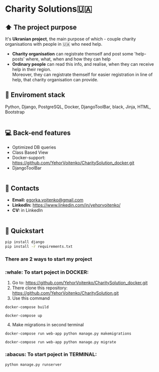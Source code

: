 # Charity Solutions:ukraine:


## :arrow_up: The project purpose
It's <b>Ukranian project</b>, the main purpose of which - couple charity organisations with people in :ukraine: who need help.
- <b>Charity organisation</b> can registrate themself and post some 'help-posts' where, what, when and how they can help
- <b>Ordinary people</b> can read this info, and realise, when they can receive help in their region. 
<br>Moreover, they can registrate themself for easier registration in line of help, that charity organisation can provide.

## :hammer: Enviroment stack
Python, Django, PostgreSQL, Docker, DjangoToolBar, black, Jinja, HTML, Bootstrap
<br><br>

## :computer: Back-end features
- Optimized DB queries
- Class Based View
- Docker-support: https://github.com/YehorVoitenko/CharitySolution_docker.git
- DjangoToolBar
<br><br>


## :bust_in_silhouette: Contacts

- <b>Email:</b> egorka.voitenko@gmail.com
- <b>LinkedIn:</b> https://www.linkedin.com/in/yehorvoitenko/
- <b>CV:</b> in LinkedIn
<br><br>

## 	:dizzy: Quickstart

```bash
pip install django
pip install -r requirements.txt
```

<h3>There are 2 ways to start my project</h3>

<h3>:whale: To start poject in <b>DOCKER</b>:</h3>

1. Go to: https://github.com/YehorVoitenko/CharitySolution_docker.git
2. There clone this repository: https://github.com/YehorVoitenko/CharitySolution.git
3. Use this command
```
docker-compose build

docker-compose up
```
4. Make migrations in second terminal
```
docker-compose run web-app python manage.py makemigrations

docker-compose run web-app python manage.py migrate

```

<h3>:abacus:	 To start poject in <b>TERMINAL</b>:</h3>

```
python manage.py runserver

```





